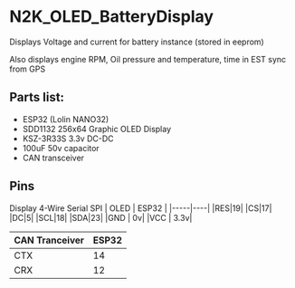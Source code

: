 # N2K_OLED_BatteryDisplay

Displays Voltage and current for battery instance (stored in eeprom)

Also displays engine RPM, Oil pressure and temperature, time in EST sync from GPS

## Parts list:

* ESP32 (Lolin NANO32)
* SDD1132 256x64 Graphic OLED Display
* KSZ-3R33S 3.3v DC-DC 
* 100uF 50v capacitor
* CAN transceiver

## Pins
Display 4-Wire Serial SPI 
| OLED | ESP32 |
|-----|----|
|RES|19|
|CS|17|
|DC|5|
|SCL|18|
|SDA|23|
|GND | 0v|
|VCC | 3.3v|

| CAN Tranceiver | ESP32 |
|-----|----|
|CTX|14|
|CRX|12|

